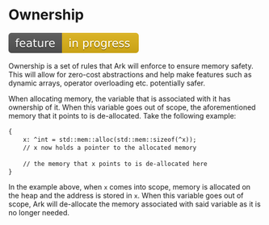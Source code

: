 # Ownership
![Feature In Progress](Badge_InProgress.svg)

Ownership is a set of rules that Ark will enforce to ensure
memory safety. This will allow for zero-cost abstractions and help make 
features such as dynamic arrays, operator overloading etc. potentially safer.

When allocating memory, the variable that is associated with it has ownership 
of it. When this variable goes out of scope, the aforementioned memory that it 
points to is de-allocated. Take the following example:

```
{
    x: ^int = std::mem::alloc(std::mem::sizeof(^x));
    // x now holds a pointer to the allocated memory

    // the memory that x points to is de-allocated here
}
```

In the example above, when `x` comes into scope, memory is allocated on the 
heap and the address is stored in `x`. When this variable goes out of scope,
Ark will de-allocate the memory associated with said variable as it is no 
longer needed.

